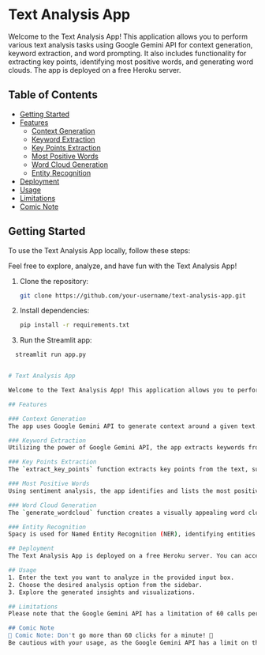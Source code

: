 # Text Analysis App

Welcome to the Text Analysis App! This application allows you to perform various text analysis tasks using Google Gemini API for context generation, keyword extraction, and word prompting. It also includes functionality for extracting key points, identifying most positive words, and generating word clouds. The app is deployed on a free Heroku server.

## Table of Contents
- [Getting Started](#getting-started)
- [Features](#features)
  - [Context Generation](#context-generation)
  - [Keyword Extraction](#keyword-extraction)
  - [Key Points Extraction](#key-points-extraction)
  - [Most Positive Words](#most-positive-words)
  - [Word Cloud Generation](#word-cloud-generation)
  - [Entity Recognition](#entity-recognition)
- [Deployment](#deployment)
- [Usage](#usage)
- [Limitations](#limitations)
- [Comic Note](#comic-note)

## Getting Started

To use the Text Analysis App locally, follow these steps:

Feel free to explore, analyze, and have fun with the Text Analysis App!
1. Clone the repository:
   ```bash
   git clone https://github.com/your-username/text-analysis-app.git
2. Install dependencies:
     ```bash
     pip install -r requirements.txt
3. Run the Streamlit app:
  ```bash
    streamlit run app.py


# Text Analysis App

Welcome to the Text Analysis App! This application allows you to perform various text analysis tasks using Google Gemini API for context generation, keyword extraction, and word prompting. It also includes functionality for extracting key points, identifying most positive words, and generating word clouds. The app is deployed on a free Heroku server.

## Features

### Context Generation
The app uses Google Gemini API to generate context around a given text. It helps in understanding the context in which a particular keyword is used.

### Keyword Extraction
Utilizing the power of Google Gemini API, the app extracts keywords from the provided text, helping to identify important terms.

### Key Points Extraction
The `extract_key_points` function extracts key points from the text, summarizing the main ideas and concepts.

### Most Positive Words
Using sentiment analysis, the app identifies and lists the most positive words in the input text.

### Word Cloud Generation
The `generate_wordcloud` function creates a visually appealing word cloud based on the frequency of words in the text, providing a quick overview of the content.

### Entity Recognition
Spacy is used for Named Entity Recognition (NER), identifying entities such as persons, organizations, and locations in the text.

## Deployment
The Text Analysis App is deployed on a free Heroku server. You can access the live app [here](#).

## Usage
1. Enter the text you want to analyze in the provided input box.
2. Choose the desired analysis option from the sidebar.
3. Explore the generated insights and visualizations.

## Limitations
Please note that the Google Gemini API has a limitation of 60 calls per minute. Ensure that your usage doesn't exceed this limit to avoid interruptions in service.

## Comic Note
🚨 Comic Note: Don't go more than 60 clicks for a minute! 🚨
Be cautious with your usage, as the Google Gemini API has a limit on the number of calls you can make within a minute. Stay within the prescribed limit to keep the analysis flowing smoothly!

